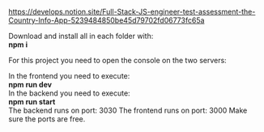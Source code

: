 https://develops.notion.site/Full-Stack-JS-engineer-test-assessment-the-Country-Info-App-5239484850be45d79702fd06773fc65a

Download and install all in each folder with: <br>
__npm i__ 

For this project you need to open the console on the two servers: <br>

In the frontend you need to execute: <br>
__npm run dev__  <br>
In the backend you need to execute: <br>
__npm run start__
<br>
The backend runs on port: 3030
The frontend runs on port: 3000
Make sure the ports are free.
